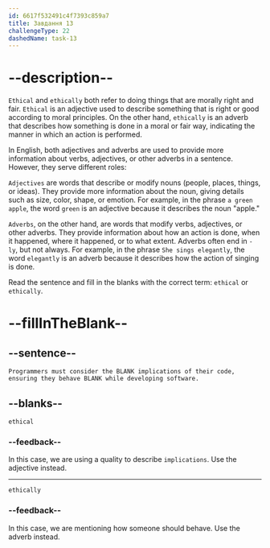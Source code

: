 ```yaml
---
id: 6617f532491c4f7393c859a7
title: Завдання 13
challengeType: 22
dashedName: task-13
---
```


# --description--

`Ethical` and `ethically` both refer to doing things that are morally right and fair. `Ethical` is an adjective used to describe something that is right or good according to moral principles. On the other hand, `ethically` is an adverb that describes how something is done in a moral or fair way, indicating the manner in which an action is performed.

In English, both adjectives and adverbs are used to provide more information about verbs, adjectives, or other adverbs in a sentence. However, they serve different roles:

`Adjectives` are words that describe or modify nouns (people, places, things, or ideas). They provide more information about the noun, giving details such as size, color, shape, or emotion. For example, in the phrase `a green apple`, the word `green` is an adjective because it describes the noun "apple."

`Adverbs`, on the other hand, are words that modify verbs, adjectives, or other adverbs. They provide information about how an action is done, when it happened, where it happened, or to what extent. Adverbs often end in `-ly`, but not always. For example, in the phrase `She sings elegantly`, the word `elegantly` is an adverb because it describes how the action of singing is done.

Read the sentence and fill in the blanks with the correct term: `ethical` or `ethically`.

# --fillInTheBlank--

## --sentence--

`Programmers must consider the BLANK implications of their code, ensuring they behave BLANK while developing software.`

## --blanks--

`ethical`

### --feedback--

In this case, we are using a quality to describe `implications`. Use the adjective instead.

---

`ethically`

### --feedback--

In this case, we are mentioning how someone should behave. Use the adverb instead.
